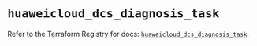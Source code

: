 # `huaweicloud_dcs_diagnosis_task`

Refer to the Terraform Registry for docs: [`huaweicloud_dcs_diagnosis_task`](https://registry.terraform.io/providers/huaweicloud/huaweicloud/1.71.1/docs/resources/dcs_diagnosis_task).
